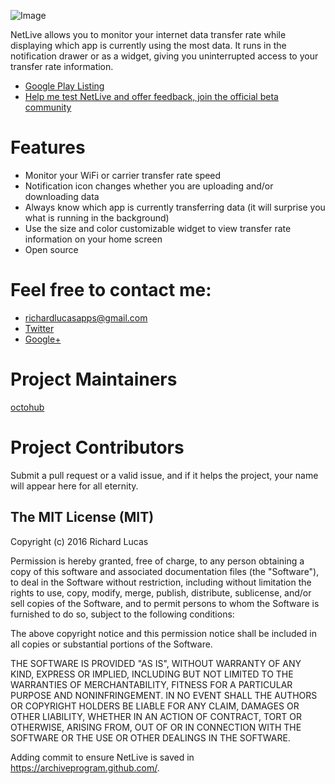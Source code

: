 ![Image](https://github.com/octohub/NetLive/blob/master/NetLive/src/main/res/mipmap-xxxhdpi/ic_launcher.png?raw=true)

NetLive allows you to monitor your internet data transfer rate while displaying which app is currently using the most data. It runs in the notification drawer or as a widget, giving you uninterrupted access to your transfer rate information.

- [Google Play Listing]
- [Help me test NetLive and offer feedback, join the official beta community]

# Features
- Monitor your WiFi or carrier transfer rate speed
- Notification icon changes whether you are uploading and/or downloading data
- Always know which app is currently transferring data (it will surprise you what is running in the background)
- Use the size and color customizable widget to view transfer rate information on your home screen
- Open source

# Feel free to contact me:

- richardlucasapps@gmail.com
- [Twitter]
- [Google+]

# Project Maintainers
[octohub](https://github.com/octohub) 

# Project Contributors
Submit a pull request or a valid issue, and if it helps the project, your name will appear here for all eternity.

## The MIT License (MIT)

Copyright (c) 2016 Richard Lucas

Permission is hereby granted, free of charge, to any person obtaining a copy of this software and associated documentation files (the "Software"), to deal in the Software without restriction, including without limitation the rights to use, copy, modify, merge, publish, distribute, sublicense, and/or sell copies of the Software, and to permit persons to whom the Software is furnished to do so, subject to the following conditions:

The above copyright notice and this permission notice shall be included in all copies or substantial portions of the Software.

THE SOFTWARE IS PROVIDED "AS IS", WITHOUT WARRANTY OF ANY KIND, EXPRESS OR IMPLIED, INCLUDING BUT NOT LIMITED TO THE WARRANTIES OF MERCHANTABILITY, FITNESS FOR A PARTICULAR PURPOSE AND NONINFRINGEMENT. IN NO EVENT SHALL THE AUTHORS OR COPYRIGHT HOLDERS BE LIABLE FOR ANY CLAIM, DAMAGES OR OTHER LIABILITY, WHETHER IN AN ACTION OF CONTRACT, TORT OR OTHERWISE, ARISING FROM, OUT OF OR IN CONNECTION WITH THE SOFTWARE OR THE USE OR OTHER DEALINGS IN THE SOFTWARE.

[Google Play Listing]: <https://play.google.com/store/apps/details?id=com.richardlucasapps.netlive>
[Help me test NetLive and offer feedback, join the official beta community]: <https://plus.google.com/u/0/communities/106451458359352152887>
[Twitter]:<https://twitter.com/dickclucas>
[Google+]:<https://google.com/+RichardLucasapps>

Adding commit to ensure NetLive is saved in https://archiveprogram.github.com/.
